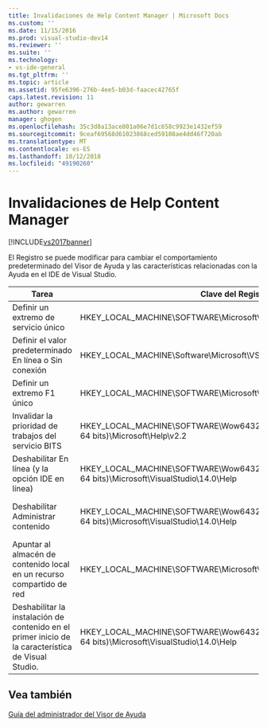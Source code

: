 ```yaml
---
title: Invalidaciones de Help Content Manager | Microsoft Docs
ms.custom: ''
ms.date: 11/15/2016
ms.prod: visual-studio-dev14
ms.reviewer: ''
ms.suite: ''
ms.technology:
- vs-ide-general
ms.tgt_pltfrm: ''
ms.topic: article
ms.assetid: 95fe6396-276b-4ee5-b03d-faacec42765f
caps.latest.revision: 11
author: gewarren
ms.author: gewarren
manager: ghogen
ms.openlocfilehash: 35c3d8a13ace801a06e7d1c658c9923e1432ef59
ms.sourcegitcommit: 9ceaf69568d61023868ced59108ae4dd46f720ab
ms.translationtype: MT
ms.contentlocale: es-ES
ms.lasthandoff: 10/12/2018
ms.locfileid: "49190260"
---
```

# <a name="help-content-manager-overrides"></a>Invalidaciones de Help Content Manager
[!INCLUDE[vs2017banner](../includes/vs2017banner.md)]

El Registro se puede modificar para cambiar el comportamiento predeterminado del Visor de Ayuda y las características relacionadas con la Ayuda en el IDE de Visual Studio.  
  
|Tarea|Clave del Registro|Valor y definición|  
|----------|------------------|--------------------------|  
|Definir un extremo de servicio único|HKEY_LOCAL_MACHINE\SOFTWARE\Microsoft\VSWinExpress\14.0\Help|NewContentAndUpdateService: *HTTPValueForTheServiceEndpoint*.|  
|Definir el valor predeterminado En línea o Sin conexión|HKEY_LOCAL_MACHINE\Software\Microsoft\VSWinExpress\14.0\help|UseOnlineHelp: escriba `0` para especificar Ayuda local y escriba `1` para especificar Ayuda en línea.|  
|Definir un extremo F1 único|HKEY_LOCAL_MACHINE\SOFTWARE\Microsoft\VSWinExpress\14.0\Help|OnlineBaseUrl: *HTTPValueForTheServiceEndpoint*|  
|Invalidar la prioridad de trabajos del servicio BITS|HKEY_LOCAL_MACHINE\SOFTWARE\Wow6432Node (en un equipo de 64 bits)\Microsoft\Help\v2.2|BITSPriority: use uno de los valores siguientes: **foreground**, **high**, **normal** o **low**.|  
|Deshabilitar En línea (y la opción IDE en línea)|HKEY_LOCAL_MACHINE\SOFTWARE\Wow6432Node (en un equipo de 64 bits)\Microsoft\VisualStudio\14.0\Help|OnlineHelpPreferenceDisabled: establézcalo en 1 para deshabilitar el acceso al contenido de Ayuda en línea.|  
|Deshabilitar Administrar contenido|HKEY_LOCAL_MACHINE\SOFTWARE\Wow6432Node (en un equipo de 64 bits)\Microsoft\VisualStudio\14.0\Help|ContentManagementDisabled: establézcalo en 1 para deshabilitar la pestaña **Administrar contenido** del Visor de Ayuda.|  
|Apuntar al almacén de contenido local en un recurso compartido de red|HKEY_LOCAL_MACHINE\SOFTWARE\Microsoft\Help\v2.2\Catalogs\VisualStudio11|LocationPath = "*ContentStoreNetworkShare*"|  
|Deshabilitar la instalación de contenido en el primer inicio de la característica de Visual Studio.|HKEY_LOCAL_MACHINE\SOFTWARE\Wow6432Node (en un equipo de 64 bits)\Microsoft\VisualStudio\14.0\Help|DisableFirstRunHelpSelection: establézcalo en 1 para deshabilitar las características de ayuda que se configuran la primera vez que se inicia Visual Studio.|  
  
## <a name="see-also"></a>Vea también  
 [Guía del administrador del Visor de Ayuda](../ide/help-viewer-administrator-guide.md)



